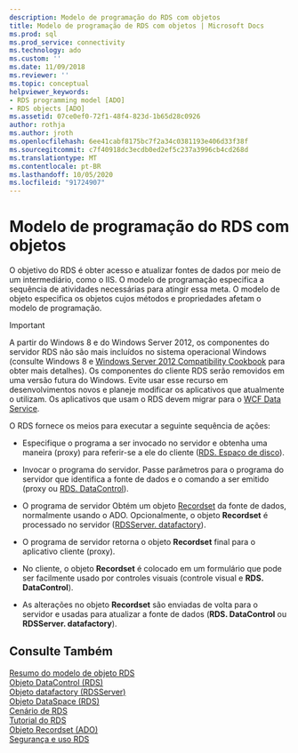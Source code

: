 ```yaml
---
description: Modelo de programação do RDS com objetos
title: Modelo de programação de RDS com objetos | Microsoft Docs
ms.prod: sql
ms.prod_service: connectivity
ms.technology: ado
ms.custom: ''
ms.date: 11/09/2018
ms.reviewer: ''
ms.topic: conceptual
helpviewer_keywords:
- RDS programming model [ADO]
- RDS objects [ADO]
ms.assetid: 07ce0ef0-72f1-48f4-823d-1b65d28c0926
author: rothja
ms.author: jroth
ms.openlocfilehash: 6ee41cabf8175bc7f2a34c0381193e406d33f38f
ms.sourcegitcommit: c7f40918dc3ecdb0ed2ef5c237a3996cb4cd268d
ms.translationtype: MT
ms.contentlocale: pt-BR
ms.lasthandoff: 10/05/2020
ms.locfileid: "91724907"
---
```

# <a name="rds-programming-model-with-objects"></a>Modelo de programação do RDS com objetos
O objetivo do RDS é obter acesso e atualizar fontes de dados por meio de um intermediário, como o IIS. O modelo de programação especifica a sequência de atividades necessárias para atingir essa meta. O modelo de objeto especifica os objetos cujos métodos e propriedades afetam o modelo de programação.  
  
> [!IMPORTANT]
>  A partir do Windows 8 e do Windows Server 2012, os componentes do servidor RDS não são mais incluídos no sistema operacional Windows (consulte Windows 8 e [Windows Server 2012 Compatibility Cookbook](https://www.microsoft.com/download/details.aspx?id=27416) para obter mais detalhes). Os componentes do cliente RDS serão removidos em uma versão futura do Windows. Evite usar esse recurso em desenvolvimentos novos e planeje modificar os aplicativos que atualmente o utilizam. Os aplicativos que usam o RDS devem migrar para o [WCF Data Service](/dotnet/framework/wcf/).  
  
 O RDS fornece os meios para executar a seguinte sequência de ações:  
  
-   Especifique o programa a ser invocado no servidor e obtenha uma maneira (proxy) para referir-se a ele do cliente ([RDS. Espaço de disco](../../reference/rds-api/dataspace-object-rds.md)).  
  
-   Invocar o programa do servidor. Passe parâmetros para o programa do servidor que identifica a fonte de dados e o comando a ser emitido (proxy ou [RDS. DataControl](../../reference/rds-api/datacontrol-object-rds.md)).  
  
-   O programa de servidor Obtém um objeto [Recordset](../../reference/ado-api/recordset-object-ado.md) da fonte de dados, normalmente usando o ADO. Opcionalmente, o objeto **Recordset** é processado no servidor ([RDSServer. datafactory](../../reference/rds-api/datafactory-object-rdsserver.md)).  
  
-   O programa de servidor retorna o objeto **Recordset** final para o aplicativo cliente (proxy).  
  
-   No cliente, o objeto **Recordset** é colocado em um formulário que pode ser facilmente usado por controles visuais (controle visual e **RDS. DataControl**).  
  
-   As alterações no objeto **Recordset** são enviadas de volta para o servidor e usadas para atualizar a fonte de dados (**RDS. DataControl** ou **RDSServer. datafactory**).  
  
## <a name="see-also"></a>Consulte Também  
 [Resumo do modelo de objeto RDS](./rds-object-model-summary.md)   
 [Objeto DataControl (RDS)](../../reference/rds-api/datacontrol-object-rds.md)   
 [Objeto datafactory (RDSServer)](../../reference/rds-api/datafactory-object-rdsserver.md)   
 [Objeto DataSpace (RDS)](../../reference/rds-api/dataspace-object-rds.md)   
 [Cenário de RDS](./rds-scenario.md)   
 [Tutorial do RDS](./rds-tutorial.md)   
 [Objeto Recordset (ADO)](../../reference/ado-api/recordset-object-ado.md)   
 [Segurança e uso RDS](./rds-usage-and-security.md)